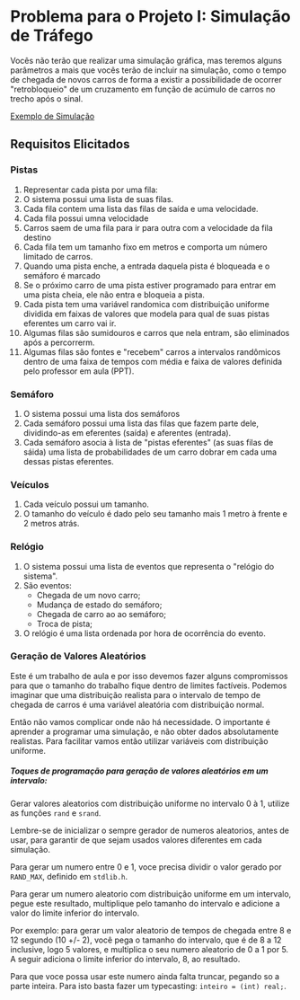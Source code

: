 # Problema para o Projeto I: Simulação de Tráfego
Vocês não terão que realizar uma simulação gráfica, mas teremos alguns parâmetros a mais que vocês terão de incluir na simulação, como o tempo de chegada de novos carros de forma a existir a possibilidade de ocorrer "retrobloqueio" de um cruzamento em função de acúmulo de carros no trecho após o sinal.

[Exemplo de Simulação](https://www.youtube.com/watch?v=0PKdKJ4O0IM)

## Requisitos Elicitados
### Pistas
1. Representar cada pista por uma fila:
1. O sistema possui uma lista de suas filas.
1. Cada fila contem uma lista das filas de saída e uma velocidade.
1. Cada fila possui umna velocidade
1. Carros saem de uma fila para ir para outra com a velocidade da fila destino
1. Cada fila tem um tamanho fixo em metros e comporta um número limitado de carros.
1. Quando uma pista enche, a entrada daquela pista é bloqueada e o semáforo é marcado
1. Se o próximo carro de uma pista estiver programado para entrar em uma pista cheia, ele não entra e bloqueia a pista.
1. Cada pista tem uma variável randomica com distribuição uniforme dividida em faixas de valores que modela para qual de suas pistas eferentes um carro vai ir.
1. Algumas filas são sumidouros e carros que nela entram, são eliminados após a percorrerm.
1. Algumas filas são fontes e "recebem" carros a intervalos randômicos dentro de uma faixa de tempos com média e faixa de valores definida pelo professor em aula (PPT).


### Semáforo
1. O sistema possui uma lista dos semáforos
1. Cada semáforo possui uma lista das filas que fazem parte dele, dividindo-as em eferentes (saída) e aferentes (entrada).
1. Cada semáforo asocia à lista de "pistas eferentes" (as suas filas de sáida) uma lista de probabilidades de um carro dobrar em cada uma dessas pistas eferentes.

### Veículos
1. Cada veículo possui um tamanho.
1. O tamanho do veículo é dado pelo seu tamanho mais 1 metro à frente e 2 metros atrás.

### Relógio
1. O sistema possui uma lista de eventos que representa o "relógio do sistema".
1. São eventos:
    - Chegada de um novo carro;
    - Mudança de estado do semáforo;
    - Chegada de carro ao ao semáforo;
    - Troca de pista;
1. O relógio é uma lista ordenada por hora de ocorrência do evento.


### Geração de Valores Aleatórios
Este é um trabalho de aula e por isso devemos fazer alguns compromissos para que o tamanho do trabalho fique dentro de limites factíveis. Podemos imaginar que uma distribuição realista para o intervalo de tempo de chegada de carros é uma variável aleatória com distribuição normal.

Então não vamos complicar onde não há necessidade. O importante é aprender a programar uma simulação, e não obter dados absolutamente realistas. Para facilitar vamos então utilizar variáveis com distribuição uniforme.

##### Toques de programação para geração de valores aleatórios em um intervalo:

Gerar valores aleatorios com distribuição uniforme no intervalo 0 à 1, utilize as funções `rand` e `srand`.

Lembre-se de inicializar o sempre gerador de numeros aleatorios, antes de usar, para garantir de que sejam usados valores diferentes em cada simulação.

Para gerar um numero entre 0 e 1, voce precisa dividir o valor gerado por `RAND_MAX`, definido em `stdlib.h`.

Para gerar um numero aleatorio com distribuição uniforme em um intervalo, pegue este resultado, multiplique pelo tamanho do intervalo e adicione a valor do limite inferior do intervalo.

Por exemplo: para gerar um valor aleatorio de tempos de chegada entre 8 e 12 segundo (10 +/- 2), você pega o tamanho do intervalo, que é de 8 a 12 inclusive, logo 5 valores, e multiplica o seu numero aleatorio de 0 a 1 por 5. A seguir adiciona o limite inferior do intervalo, 8, ao resultado.

Para que voce possa usar este numero ainda falta truncar, pegando so a parte inteira. Para isto basta fazer um typecasting: `inteiro = (int) real;`.
